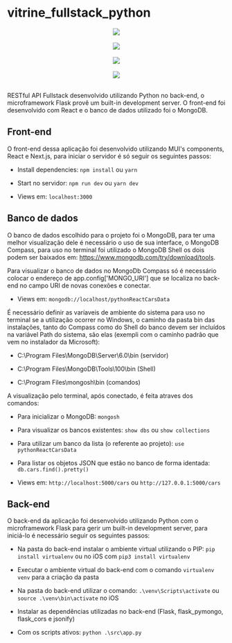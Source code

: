 # vitrine_fullstack_python

<div align="center">
    <img src="https://user-images.githubusercontent.com/64506852/206640461-74c6e411-bd1b-46a0-886b-a9e26997336e.png"/>
</div>

<br>

<div align="center">
    <img src="https://user-images.githubusercontent.com/64506852/206640485-e0c1a4e3-a58c-455f-84ac-8d4e8a6a69bd.png"/>
</div>

<br>

<div align="center">
    <img src="https://user-images.githubusercontent.com/64506852/206640497-5724bc39-569a-4403-b55e-5fec27a2355e.png"/>
</div>

<br>

<div align="center">
    <img src="https://user-images.githubusercontent.com/64506852/206640506-e962a7ef-ef82-4607-9764-26f2b0a56d5f.png"/>
</div>

<br>
 
RESTful API Fullstack desenvolvido utilizando Python no back-end, o microframework Flask provê um built-in development server. O front-end foi desenvolvido com React e o banco de dados utilizado foi o MongoDB.

## Front-end

O front-end dessa aplicação foi desenvolvido utilizando  MUI's components, React e Next.js, para iniciar o servidor é só seguir os seguintes passos:


- Install dependencies: `npm install` ou `yarn`

- Start no servidor: `npm run dev` ou `yarn dev`

- Views em: `localhost:3000`

## Banco de dados

O banco de dados escolhido para o projeto foi o MongoDB, para ter uma melhor visualização dele é necessário o uso de sua interface, o MongoDB Compass, para uso no terminal foi utilizado o MongoDB Shell os dois podem ser baixados em: https://www.mongodb.com/try/download/tools.

Para visualizar o banco de dados no MongoDb Compass só é necessário colocar o endereço de app.config['MONGO_URI'] que se localiza no back-end no campo URI de novas conexões e conectar.

- Views em: `mongodb://localhost/pythonReactCarsData`

É necessário definir as varíaveis de ambiente do sistema para uso no terminal se a utilização ocorrer no Windows, o caminho da pasta bin das instalações, tanto do Compass como do Shell do banco devem ser incluídos na variável Path do sistema, são elas (exempli com o caminho padrão que vem no instalador da Microsoft):

- C:\Program Files\MongoDB\Server\6.0\bin (servidor)

- C:\Program Files\MongoDB\Tools\100\bin (Shell)

- C:\Program Files\mongosh\bin (comandos)

A visualização pelo terminal, após conectado, é feita atraves dos comandos:

- Para inicializar o MongoDB: `mongosh`

- Para visualizar os bancos existentes: `show dbs` ou `show collections`

- Para utilizar um banco da lista (o referente ao projeto): `use pythonReactCarsData`

- Para listar os objetos JSON que estão no banco de forma identada: `db.cars.find().pretty()`

- Views em: `http://localhost:5000/cars` ou `http://127.0.0.1:5000/cars`

## Back-end

O back-end da aplicação foi desenvolvido utilizando Python com o microframework Flask para gerir um built-in development server, para iniciá-lo é necessário seguir os seguintes passos:


- Na pasta do back-end instalar o ambiente virtual utilizando o PIP: `pip install virtualenv` ou no iOS com `pip3 install virtualenv`

- Executar o ambiente virtual do back-end com o comando `virtualenv venv` para a criação da pasta

- Na pasta do back-end utilizar o comando: `.\venv\Scripts\activate` ou `source .\venv\bin\activate` no iOS

- Instalar as dependências utilizadas no back-end (Flask, flask_pymongo, flask_cors e jsonify)

- Com os scripts ativos: `python .\src\app.py`